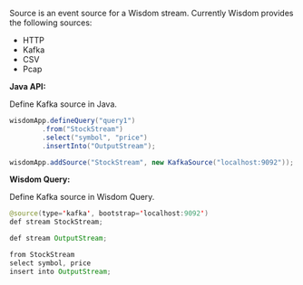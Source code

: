 Source is an event source for a Wisdom stream. Currently Wisdom provides the following sources:

- HTTP
- Kafka
- CSV
- Pcap

**Java API:**

Define Kafka source in Java.

```java
wisdomApp.defineQuery("query1")
        .from("StockStream")
        .select("symbol", "price")
        .insertInto("OutputStream");

wisdomApp.addSource("StockStream", new KafkaSource("localhost:9092"));
```

**Wisdom Query:**

Define Kafka source in Wisdom Query.

```java
@source(type='kafka', bootstrap='localhost:9092')
def stream StockStream;

def stream OutputStream;

from StockStream
select symbol, price
insert into OutputStream;
```
